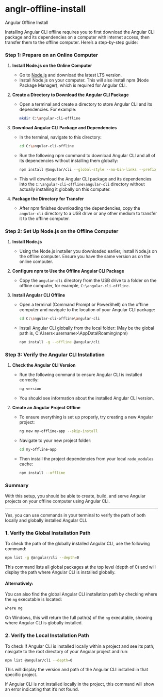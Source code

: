 # anglr-offline-install
Angular Offline Install

Installing Angular CLI offline requires you to first download the Angular CLI package and its dependencies on a computer with internet access, then transfer them to the offline computer. Here’s a step-by-step guide:

### Step 1: Prepare on an Online Computer

1. **Install Node.js on the Online Computer**
   - Go to [Node.js](https://nodejs.org/) and download the latest LTS version.
   - Install Node.js on your computer. This will also install npm (Node Package Manager), which is required for Angular CLI.

2. **Create a Directory to Download the Angular CLI Package**
   - Open a terminal and create a directory to store Angular CLI and its dependencies. For example:
     ```bash
     mkdir C:\angular-cli-offline
     ```

3. **Download Angular CLI Package and Dependencies**
   - In the terminal, navigate to this directory:
     ```bash
     cd C:\angular-cli-offline
     ```
   - Run the following npm command to download Angular CLI and all of its dependencies without installing them globally:
     ```bash
     npm install @angular/cli --global-style --no-bin-links --prefix ./angular-cli
     ```
   - This will download the Angular CLI package and its dependencies into the `C:\angular-cli-offline\angular-cli` directory without actually installing it globally on this computer.

4. **Package the Directory for Transfer**
   - After npm finishes downloading the dependencies, copy the `angular-cli` directory to a USB drive or any other medium to transfer it to the offline computer.

### Step 2: Set Up Node.js on the Offline Computer

1. **Install Node.js**
   - Using the Node.js installer you downloaded earlier, install Node.js on the offline computer. Ensure you have the same version as on the online computer.

2. **Configure npm to Use the Offline Angular CLI Package**
   - Copy the `angular-cli` directory from the USB drive to a folder on the offline computer, for example, `C:\angular-cli-offline`.

3. **Install Angular CLI Offline**
   - Open a terminal (Command Prompt or PowerShell) on the offline computer and navigate to the location of your Angular CLI package:
     ```bash
     cd C:\angular-cli-offline\angular-cli
     ```
   - Install Angular CLI globally from the local folder: (May be the global path is, C:\Users\<username>\AppData\Roaming\npm)
     ```bash
     npm install -g --offline @angular/cli
     ```

### Step 3: Verify the Angular CLI Installation

1. **Check the Angular CLI Version**
   - Run the following command to ensure Angular CLI is installed correctly:
     ```bash
     ng version
     ```
   - You should see information about the installed Angular CLI version.

2. **Create an Angular Project Offline**
   - To ensure everything is set up properly, try creating a new Angular project:
     ```bash
     ng new my-offline-app --skip-install
     ```
   - Navigate to your new project folder:
     ```bash
     cd my-offline-app
     ```
   - Then install the project dependencies from your local `node_modules` cache:
     ```bash
     npm install --offline
     ```

### Summary

With this setup, you should be able to create, build, and serve Angular projects on your offline computer using Angular CLI.

--------------------------------------------------------------------------------------------------------------------------------

Yes, you can use commands in your terminal to verify the path of both locally and globally installed Angular CLI.

### 1. **Verify the Global Installation Path**

To check the path of the globally installed Angular CLI, use the following command:

```bash
npm list -g @angular/cli --depth=0
```

This command lists all global packages at the top level (depth of 0) and will display the path where Angular CLI is installed globally.

#### Alternatively:

You can also find the global Angular CLI installation path by checking where the `ng` executable is located:

```bash
where ng
```

On Windows, this will return the full path(s) of the `ng` executable, showing where Angular CLI is globally installed.


### 2. **Verify the Local Installation Path**

To check if Angular CLI is installed locally within a project and see its path, navigate to the root directory of your Angular project and run:

```bash
npm list @angular/cli --depth=0
```

This will display the version and path of the Angular CLI installed in that specific project.

If Angular CLI is not installed locally in the project, this command will show an error indicating that it’s not found.
